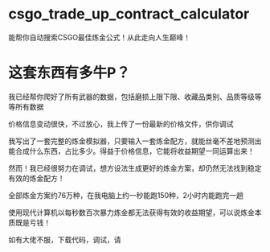 # csgo_trade_up_contract_calculator
能帮你自动搜索CSGO最佳炼金公式！从此走向人生巅峰！
# 这套东西有多牛P？
我已经帮你爬好了所有武器的数据，包括磨损上限下限、收藏品类别、品质等级等等所有数据

价格信息变动很快，不过放心，我上传了一份最新的价格文件，供你调试

我写出了一套完整的炼金模拟器，只要输入一套炼金配方，就能丝毫不差地预测出能合成什么东西，占比多少。得益于价格信息，它能将收益期望一同运算出来！

然而！我已经很努力在调试，想方设法生成更好的炼金方案，却仍然无法找到稳定有效的炼金配方！

全部炼金方案约76万种，在我电脑上约一秒能跑150种，2小时内能跑完一趟

使用现代计算机以每秒数百次暴力炼金都无法获得有效的收益期望，可以说炼金本质既是亏钱！

如有大佬不服，下载代码，调试，请
